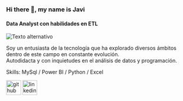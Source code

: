 ### Hi there 👋, my name is Javi
#### Data Analyst con habilidades en ETL
![Texto alternativo]([ruta/a/la/imagen.jpg](https://github.com/JaviDoria/JaviDoria/blob/feed81e0ebfa4a9f8421bee8aa990c14955dc83b/Captura%20de%20Pantalla%202024-05-12%20a%20las%209.04.05.png))

Soy un entusiasta de la tecnología que ha explorado diversos ámbitos dentro de este campo en constante evolución.  
Autodidacta y con inquietudes en  el análisis de datos y programación. 

Skills: MySql / Power BI / Python / Excel



[<img src='https://cdn.jsdelivr.net/npm/simple-icons@3.0.1/icons/github.svg' alt='github' height='40'>](https://github.com/https://github.com/JaviDoria)  [<img src='https://cdn.jsdelivr.net/npm/simple-icons@3.0.1/icons/linkedin.svg' alt='linkedin' height='40'>](https://www.linkedin.com/in/https://www.linkedin.com/in/javier-doria/)  

